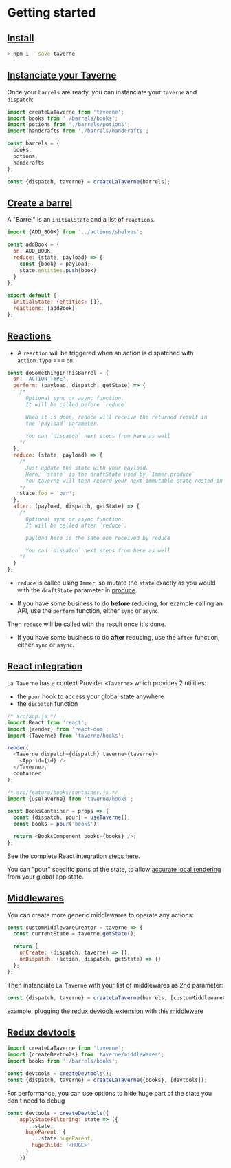 # Getting started

## [Install](#install)

```sh
> npm i --save taverne
```

## [Instanciate your Taverne](#instanciate-your-taverne)

Once your `barrels` are ready, you can instanciate your `taverne` and `dispatch`:

```js
import createLaTaverne from 'taverne';
import books from './barrels/books';
import potions from './barrels/potions';
import handcrafts from './barrels/handcrafts';

const barrels = {
  books,
  potions,
  handcrafts
};

const {dispatch, taverne} = createLaTaverne(barrels);
```

## [Create a barrel](#create-a-barrel)

A "Barrel" is an `initialState` and a list of `reactions`.

```js
import {ADD_BOOK} from '../actions/shelves';

const addBook = {
  on: ADD_BOOK,
  reduce: (state, payload) => {
    const {book} = payload;
    state.entities.push(book);
  }
};

export default {
  initialState: {entities: []},
  reactions: [addBook]
};
```

## [Reactions](#reactions)

- A `reaction` will be triggered when an action is dispatched with `action.type` === `on`.

```js
const doSomethingInThisBarrel = {
  on: 'ACTION_TYPE',
  perform: (payload, dispatch, getState) => {
    /*
      Optional sync or async function.
      It will be called before `reduce`

      When it is done, reduce will receive the returned result in
      the `payload` parameter.

      You can `dispatch` next steps from here as well
    */
  },
  reduce: (state, payload) => {
    /*
      Just update the state with your payload.
      Here, `state` is the draftState used by `Immer.produce`
      You taverne will then record your next immutable state nested in this barrel.
    */
    state.foo = 'bar';
  },
  after: (payload, dispatch, getState) => {
    /*
      Optional sync or async function.
      It will be called after `reduce`.

      payload here is the same one received by reduce

      You can `dispatch` next steps from here as well
    */
  }
};
```

- `reduce` is called using `Immer`, so mutate the `state` exactly as you would with the `draftState` parameter in [produce](https://immerjs.github.io/immer/docs/produce).

- If you have some business to do **before** reducing, for example calling an API, use the `perform` function, either `sync` or `async`.

Then `reduce` will be called with the result once it's done.

- If you have some business to do **after** reducing, use the `after` function, either `sync` or `async`.

## [React integration](#react-integration)

`La Taverne` has a context Provider `<Taverne>` which provides 2 utilities:

- the `pour` hook to access your global state anywhere
- the `dispatch` function

```js
/* src/app.js */
import React from 'react';
import {render} from 'react-dom';
import {Taverne} from 'taverne/hooks';

render(
  <Taverne dispatch={dispatch} taverne={taverne}>
    <App id={id} />
  </Taverne>,
  container
);
```

```js
/* src/feature/books/container.js */
import {useTaverne} from 'taverne/hooks';

const BooksContainer = props => {
  const {dispatch, pour} = useTaverne();
  const books = pour('books');

  return <BooksComponent books={books} />;
};
```

See the complete React integration [steps here](https://github.com/uralys/taverne/blob/master/docs/react.md).

You can "pour" specific parts of the state, to allow [accurate local rendering](https://github.com/uralys/taverne/blob/master/docs/react.md#-advanced-usage) from your global app state.

## [Middlewares](#middlewares)

You can create more generic middlewares to operate any actions:

```js
const customMiddlewareCreator = taverne => {
  const currentState = taverne.getState();

  return {
    onCreate: (dispatch, taverne) => {},
    onDispatch: (action, dispatch, getState) => {}
  };
};
```

Then instanciate `La Taverne` with your list of middlewares as 2nd parameter:

```js
const {dispatch, taverne} = createLaTaverne(barrels, [customMiddlewareCreator]);
```

example: plugging the [redux devtools extension](https://github.com/reduxjs/redux-devtools) with this [middleware](https://github.com/uralys/taverne/blob/master/src/middlewares/devtools.js)

## [Redux devtools](#redux-devtools)

```js
import createLaTaverne from 'taverne';
import {createDevtools} from 'taverne/middlewares';
import books from './barrels/books';

const devtools = createDevtools();
const {dispatch, taverne} = createLaTaverne({books}, [devtools]);
```

For performance, you can use options to hide huge part of the state you don't need to debug

```js
const devtools = createDevtools({
    applyStateFiltering: state => ({
      ...state,
      hugeParent: {
        ...state.hugeParent,
        hugeChild: '<HUGE>'
      }
    })
```
